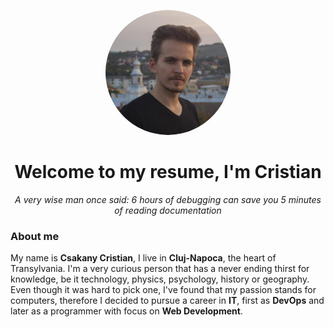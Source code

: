 
<p align="center" color="gray">
  <img src="https://raw.githubusercontent.com/cristicsk/curriculum-vitae/main/public/me.png" height="auto" width="200" style="border-radius:50%">
</p>

<h1 align="center">
   Welcome to my resume, I'm Cristian
</h1>
<div align="center">
<em>
  A very wise man once said: 6 hours of debugging can save you 5 minutes of reading documentation
</em>

</div>	

### About me
My name is **Csakany Cristian**, I live in **Cluj-Napoca**, the heart of Transylvania. I'm a very curious person that has a never ending thirst for knowledge, be it technology, physics, psychology, history or geography. Even though it was hard to pick one, I've found that my passion stands for computers, therefore I decided to pursue a career in **IT**, first as **DevOps** and later as a programmer with focus on **Web Development**.
